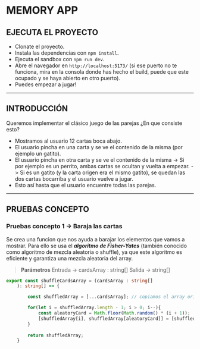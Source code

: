 # MEMORY APP

## EJECUTA EL PROYECTO
- Clonate el proyecto.
- Instala las dependencias con `npm install`.
- Ejecuta el sandbox con `npm run dev`.
- Abre el navegador en `http://localhost:5173/` (si ese puerto no te funciona, mira en la consola donde has hecho el build, puede que este ocupado y se haya abierto en otro puerto).
- Puedes empezar a jugar! 

---

## INTRODUCCIÓN
Queremos implementar el clásico juego de las parejas ¿En que consiste esto?

- Mostramos al usuario 12 cartas boca abajo.
- El usuario pincha en una carta y se ve el contenido de la misma (por ejemplo un gatito).
- El usuario pincha en otra carta y se ve el contenido de la misma
    ->  Si por ejemplo es un perrito, ambas cartas se ocultan y vuelta a empezar.
    ->  Si es un gatito (y la carta origen era el mismo gatito), se quedan las dos cartas bocarriba y el usuario vuelve a jugar.
- Esto así hasta que el usuario encuentre todas las parejas.

---

## PRUEBAS CONCEPTO

### Pruebas concepto 1 -> **Baraja las cartas**
Se crea una funcion que nos ayuda a barajar los elementos que vamos a mostrar. Para ello se usa el ***algoritmo de Fisher-Yates*** (también conocido como algoritmo de mezcla aleatoria o shuffle), ya que este algoritmo es eficiente y garantiza una mezcla aleatoria del array.

> **Parámetros**
    Entrada -> cardsArray : string[]
    Salida -> string[]

```typescript
export const shuffleCardsArray = (cardsArray : string[]
    ): string[] => {

        const shuffledArray = [...cardsArray]; // copiamos el array original, para evitar modificarlo.

        for(let i = shuffledArray.length - 1; i > 0; i--){
            const aleatoryCard = Math.floor(Math.random() * (i + 1));
            [shuffledArray[i], shuffledArray[aleatoryCard]] = [shuffledArray[aleatoryCard], shuffledArray[i]];
        }
        
        return shuffledArray;
    }
```


